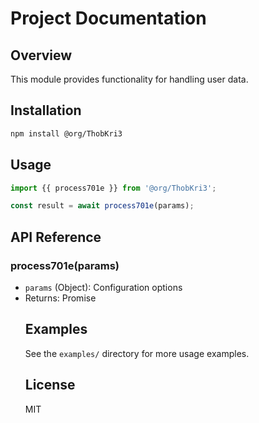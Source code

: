 # Project Documentation

## Overview
This module provides functionality for handling user data.

## Installation
```bash
npm install @org/ThobKri3
```

## Usage
```javascript
import {{ process701e }} from '@org/ThobKri3';

const result = await process701e(params);
```

## API Reference
### process701e(params)
- `params` (Object): Configuration options
- Returns: Promise<Object>

## Examples
See the `examples/` directory for more usage examples.

## License
MIT
